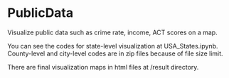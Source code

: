 # PublicData

Visualize public data such as crime rate, income, ACT scores on a map.

You can see the codes for state-level visualization at USA_States.ipynb. County-level and city-level codes are in zip files because of file size limit.

There are final visualization maps in html files at /result directory.
